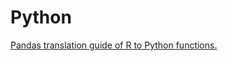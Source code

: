 # Python


[Pandas translation guide of R to Python functions.](https://pandas.pydata.org/pandas-docs/stable/getting_started/comparison/comparison_with_r.html) 


